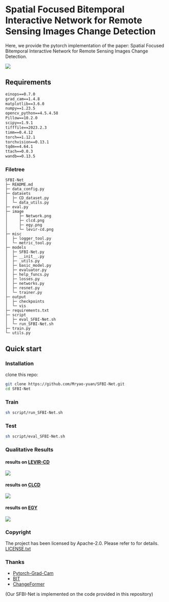 # Spatial Focused Bitemporal Interactive Network for Remote Sensing Images Change Detection

Here, we provide the pytorch implementation of the paper: Spatial Focused Bitemporal Interactive Network for Remote Sensing Images Change Detection.

![](./image/Network.png)


## Requirements

```txt
einops==0.7.0
grad_cam==1.4.8
matplotlib==3.6.0
numpy==1.23.5
opencv_python==4.5.4.58
Pillow==10.2.0
scipy==1.9.1
tifffile==2023.2.3
timm==0.4.12
torch==1.12.1
torchvision==0.13.1
tqdm==4.64.1
ttach==0.0.3
wandb==0.13.5
```

### Filetree

```
SFBI-Net
├─ README.md
├─ data_config.py
├─ datasets
│  ├─ CD_dataset.py
│  └─ data_utils.py
├─ eval.py
├─ image
│     ├─ Network.png
│     ├─ clcd.png
│     ├─ egy.png
│     └─ levir-cd.png
├─ misc
│  ├─ logger_tool.py
│  └─ metric_tool.py
├─ models
│  ├─ SFBI-Net.py
│  ├─ __init__.py
│  ├─ _utils.py
│  ├─ basic_model.py
│  ├─ evaluator.py
│  ├─ help_funcs.py
│  ├─ losses.py
│  ├─ networks.py
│  ├─ resnet.py
│  └─ trainer.py
├─ output
│  ├─ checkpoints
│  └─ vis
├─ requirements.txt
├─ script
│  ├─ eval_SFBI-Net.sh
│  └─ run_SFBI-Net.sh
├─ train.py
└─ utils.py

```

## Quick start

### Installation

clone this repo:

```sh
git clone https://github.com/Mryao-yuan/SFBI-Net.git
cd SFBI-Net
```

### Train

```sh
sh script/run_SFBI-Net.sh
``` 

### Test

```sh
sh script/eval_SFBI-Net.sh
``` 

### Qualitative Results

#### results on [LEVIR-CD](https://www.mdpi.com/2072-4292/12/10/1662/pdf)
![](./image/levir.png)

#### results on [CLCD](https://ieeexplore.ieee.org/abstract/document/10145434)
![](./image/clcd.png)

#### results on [EGY](https://ieeexplore.ieee.org/iel7/4609443/4609444/09780164.pdf)
![](./image/egy.png)

### Copyright

The project has been licensed by Apache-2.0. Please refer to for details. [LICENSE.txt](https://github.com/Mryao-yuan/SFBI-Net/LICENSE.txt)

### Thanks

* [Pytorch-Grad-Cam](https://github.com/jacobgil/pytorch-grad-cam)
* [BIT](https://github.com/justchenhao/BIT_CD)
* [ChangeFormer](https://github.com/wgcban/ChangeFormer)

(Our SFBI-Net is implemented on the code provided in this repository)

